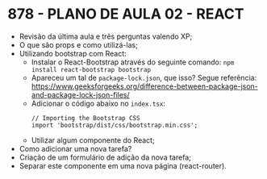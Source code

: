 # 878 - PLANO DE AULA 02 - REACT

- Revisão da última aula e três perguntas valendo XP;
- O que são props e como utilizá-las;
- Utilizando bootstrap com React:
  - Instalar o React-Bootstrap através do seguinte comando: `npm install react-bootstrap bootstrap`
  - Apareceu um tal de `package-lock.json`, que isso? Segue referência: https://www.geeksforgeeks.org/difference-between-package-json-and-package-lock-json-files/
  - Adicionar o código abaixo no `index.tsx`:
    ```
    // Importing the Bootstrap CSS
    import 'bootstrap/dist/css/bootstrap.min.css';
    ```
  - Utilizar algum componente do React;
- Como adicionar uma nova tarefa?
- Criação de um formulário de adição da nova tarefa;
- Separar este componente em uma nova página (react-router).
